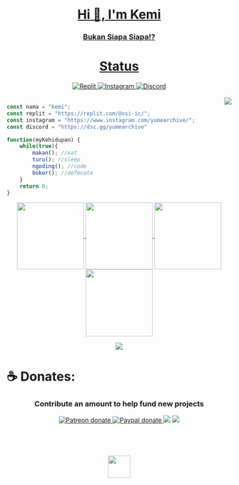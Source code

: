 <a href="https://discord.gg/HpebEwQbmB">
    <h1 align="center">Hi 👋, I'm Kemi</h1>
    <h3 align="center">Bukan Siapa Siapa!?</h3>
</a>


<a href="https://discord.gg/HpebEwQbmB">
    <h1 align="center">Status</h1>
</a>
<div align="center">
    <a href="https://replit.com/@osi-ic">
        <img alt="Replit" 
             src="https://img.shields.io/badge/replit-667881?style=for-the-badge&logo=replit&logoColor=white" />
    </a>
    <a href="https://www.instagram.com/yumearchive/">
        <img alt="Instagram" 
             src="https://img.shields.io/badge/Instagram-E4405F?style=for-the-badge&logo=instagram&logoColor=white">
    </a>
    <a href="https://discord.gg/HpebEwQbmB">
        <img alt="Discord" 
             src="https://img.shields.io/badge/Discord-5865F2?style=for-the-badge&logo=discord&logoColor=white">
    </a>
</div><br>

<div style="width: 10px;"></div>
<a  href="https://discord.gg/HpebEwQbmB">
    <img align="right" src="https://discordapp.com/api/guilds/834197845736292365/widget.png?style=banner4"/>
</a>

```js
const nama = "kemi";
const replit = "https://replit.com/@osi-ic/";
const instagram = "https://www.instagram.com/yumearchive/";
const discord = "https://dsc.gg/yumearchive"

function(myKehidupan) {
    while(true){
        makan(); //eat
        turu(); //sleep
        ngoding(); //code
        boker(); //defecate
    }
    return 0; 
}
``` 
<p align="center">
  <a href="https://github.com/osi-ic">
    <img align="center"
         height="150em"
         src="https://github-readme-stats.vercel.app/api?username=osi-ic&show_icons=true&include_all_commits=true&count_private=true&theme=apprentice&hide_border=true&bg_color=0D1117" />
  </a>
    
  <a href="https://github.com/osi-ic">
    <img align="center"
         height="150em"
         src="https://github-readme-streak-stats.herokuapp.com/?user=osi-ic&theme=black-ice&hide_border=true&stroke=0000&background=0D1117&ring=e05397&fire=e05397&currStreakLabel=e05397" />
  </a>
  <a href="https://github.com/osi-ic">
    <img align="center"
         height="150em"
         src="https://github-readme-stats.vercel.app/api/top-langs?username=osi-ic&show_icons=true&include_all_commits=true&count_private=true&theme=apprentice&hide_border=true&bg_color=0D1117&layout=compact"
    />
  </a>
    <a href="https://github.com/osi-ic">
    <img align="center"
         height="150em"
         src="https://activity-graph.herokuapp.com/graph?username=osi-ic&custom_title=My%20Activity%20Graph!&hide_border=true&bg_color=0D1117&line=fff&point=fff&theme=github" />
  </a>
</p>

<p align="center">
  <a href="https://github.com/osi-ic">
    <img
      align="center"
      src="https://github-profile-trophy.vercel.app/?username=osi-ic&theme=onedark&no-frame=true&row=1&&margin-w=20&no-bg=true"/>
  </a>
</a>
</p>

# **☕ Donates:**
<h3 align="center">Contribute an amount to help fund new projects</h3>
<div align="center">
<a href="https://www.patreon.com/osi-ic">
        <img alt="Patreon donate"
             src="https://img.shields.io/endpoint.svg?url=https%3A%2F%2Fshieldsio-patreon.vercel.app%2Fapi%3Fusername%3Dosi-ic%26type%3Dpatrons&style=for-the-badge&logoColor=eceff4&colorA=1e1e28&colorB=c9cbff">
    </a> 
    <a href="https://www.paypal.com/donate?hosted_button_id=NKQEXWK3RQDPQ&source=url">
        <img alt="Paypal donate"
             src="https://img.shields.io/badge/Paypal-Donate!-%2300457C.svg?logo=paypal&style=for-the-badge&colorA=1e1e28&colorB=f2cecf">
    </a>
    <a href="https://ko-fi.com/osi-ic">
    <img src="https://img.shields.io/badge/Ko--fi-F16061?style=for-the-badge&logo=ko-fi&logoColor=white&colorA=1e1e28&colorB=bee4ed" /></a>
<a href="https://liberapay.com/Okami/">
    <img src="https://img.shields.io/badge/Liberapay-F6C915?style=for-the-badge&logo=liberapay&logoColor=white&colorA=1e1e28&colorB=c6aae8" /></a>
</div>

<h6 align="center">
    <br><br><br>
    <a href="https://discord.gg/HpebEwQbmB"><img src="https://i.imgur.com/45TzgnD.png" width="50px" /></a>
 </h6>